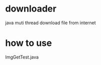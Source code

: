 downloader
==========

java muti thread download file from internet


how to use
==========
ImgGetTest.java

